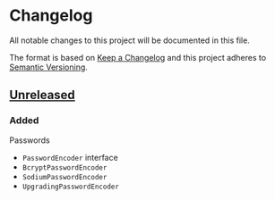 # Changelog

All notable changes to this project will be documented in this file.

The format is based on [Keep a Changelog](http://keepachangelog.com/en/1.0.0/)
and this project adheres to [Semantic Versioning](http://semver.org/spec/v2.0.0.html).

## [Unreleased]

### Added

Passwords
- `PasswordEncoder` interface
- `BcryptPasswordEncoder`
- `SodiumPasswordEncoder`
- `UpgradingPasswordEncoder`

[Unreleased]: https://github.com/orisai/auth/compare/...HEAD
